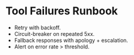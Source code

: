 # Tool Failures Runbook

- Retry with backoff.
- Circuit-breaker on repeated 5xx.
- Fallback responses with apology + escalation.
- Alert on error rate > threshold.

